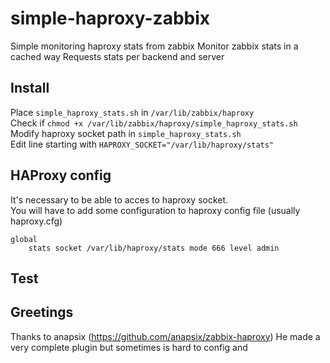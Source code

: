 simple-haproxy-zabbix
=====================

Simple monitoring haproxy stats from zabbix
Monitor zabbix stats in a cached way
Requests stats per backend and server

Install
-------

Place ``simple_haproxy_stats.sh`` in ``/var/lib/zabbix/haproxy``  
Check if `chmod +x /var/lib/zabbix/haproxy/simple_haproxy_stats.sh`   
Modify haproxy socket path in `simple_haproxy_stats.sh`   
Edit line starting with `HAPROXY_SOCKET="/var/lib/haproxy/stats"`  

HAProxy config
--------------

It's necessary to be able to acces to haproxy socket.  
You will have to add some configuration to haproxy config file (usually haproxy.cfg)

```
global
    stats socket /var/lib/haproxy/stats mode 666 level admin
```

Test
-------


Greetings 
---------
Thanks to anapsix (https://github.com/anapsix/zabbix-haproxy) 
He made a very complete plugin but sometimes is hard to config and 



